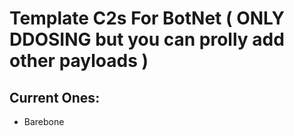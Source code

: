 # Template C2s For BotNet ( ONLY DDOSING  but you can prolly add other payloads )

## Current Ones:
 * Barebone
